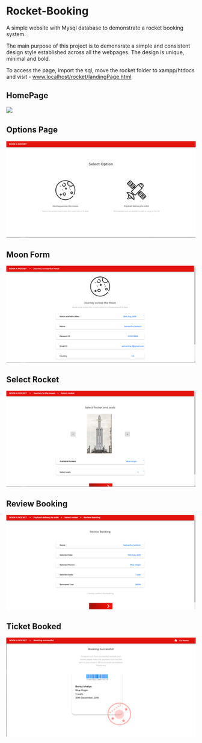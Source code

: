 # Rocket-Booking
A simple website with Mysql database to demonstrate a rocket booking system.

The main purpose of this project is to demonsrate a simple and consistent design style established across all the webpages.
The design is unique, minimal and bold.

To access the page, import the sql, move the rocket folder to xampp/htdocs and visit - www.localhost/rocket/landingPage.html

## HomePage
![](screenshots/1landingPage.gif)

## Options Page
![](screenshots/2SelectOption.PNG)

## Moon Form
![](screenshots/3MoonForm.PNG)

## Select Rocket
![](screenshots/4SelectMoonRocket.PNG)

## Review Booking
![](screenshots/5ReviewBooking.PNG)

## Ticket Booked
![](screenshots/6moonBookedNew.PNG)
